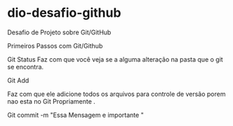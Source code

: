 # dio-desafio-github
Desafio de Projeto sobre Git/GitHub


Primeiros Passos com Git/Github


Git Status 
Faz com que você veja se a alguma alteração 
na pasta que o git se encontra. 

Git Add 

Faz com que ele adicione todos os arquivos para controle de versão porem
nao esta no Git Propriamente .

Git commit -m "Essa Mensagem e importante "